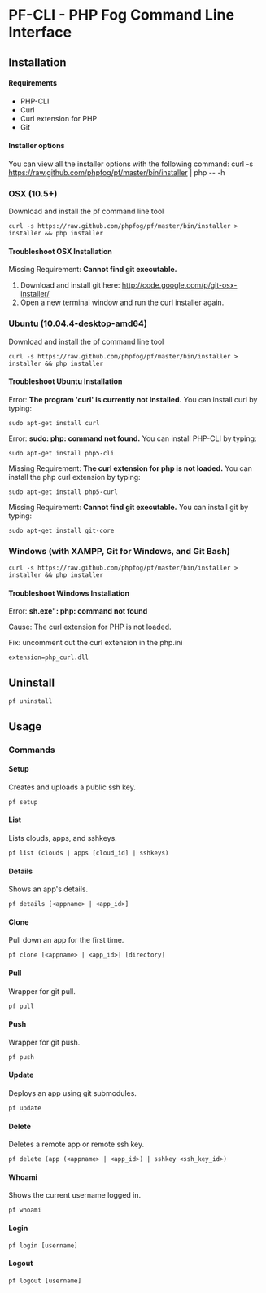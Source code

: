# PF-CLI - PHP Fog Command Line Interface

## Installation

#### Requirements

* PHP-CLI
* Curl
* Curl extension for PHP
* Git

#### Installer options

You can view all the installer options with the following command:
    curl -s https://raw.github.com/phpfog/pf/master/bin/installer | php -- -h

### OSX (10.5+)

Download and install the pf command line tool

    curl -s https://raw.github.com/phpfog/pf/master/bin/installer > installer && php installer

#### Troubleshoot OSX Installation

Missing Requirement: **Cannot find git executable.**

1. Download and install git here: <a href="http://code.google.com/p/git-osx-installer/">http://code.google.com/p/git-osx-installer/</a>
2. Open a new terminal window and run the curl installer again.


### Ubuntu (10.04.4-desktop-amd64)

Download and install the pf command line tool

    curl -s https://raw.github.com/phpfog/pf/master/bin/installer > installer && php installer


#### Troubleshoot Ubuntu Installation

Error: **The program 'curl' is currently not installed.** You can install curl by typing:

    sudo apt-get install curl

Error: **sudo: php: command not found.** You can install PHP-CLI by typing:

    sudo apt-get install php5-cli

Missing Requirement: **The curl extension for php is not loaded.** You can install the php curl extension by typing:

    sudo apt-get install php5-curl

Missing Requirement: **Cannot find git executable.** You can install git by typing:

    sudo apt-get install git-core


### Windows (with XAMPP, Git for Windows, and Git Bash)

    curl -s https://raw.github.com/phpfog/pf/master/bin/installer > installer && php installer

#### Troubleshoot Windows Installation

Error: **sh.exe": php: command not found**

Cause: The curl extension for PHP is not loaded.

Fix: uncomment out the curl extension in the php.ini

    extension=php_curl.dll


## Uninstall

	pf uninstall


## Usage

### Commands

#### Setup

Creates and uploads a public ssh key.

    pf setup

#### List

Lists clouds, apps, and sshkeys.

	pf list (clouds | apps [cloud_id] | sshkeys)

#### Details

Shows an app's details.

    pf details [<appname> | <app_id>]

#### Clone

Pull down an app for the first time.

	pf clone [<appname> | <app_id>] [directory]

#### Pull

Wrapper for git pull.

	pf pull

#### Push

Wrapper for git push.

	pf push

#### Update

Deploys an app using git submodules.

	pf update

#### Delete

Deletes a remote app or remote ssh key.

	pf delete (app (<appname> | <app_id>) | sshkey <ssh_key_id>)

#### Whoami

Shows the current username logged in.

    pf whoami

#### Login

	pf login [username]

#### Logout

	pf logout [username]



